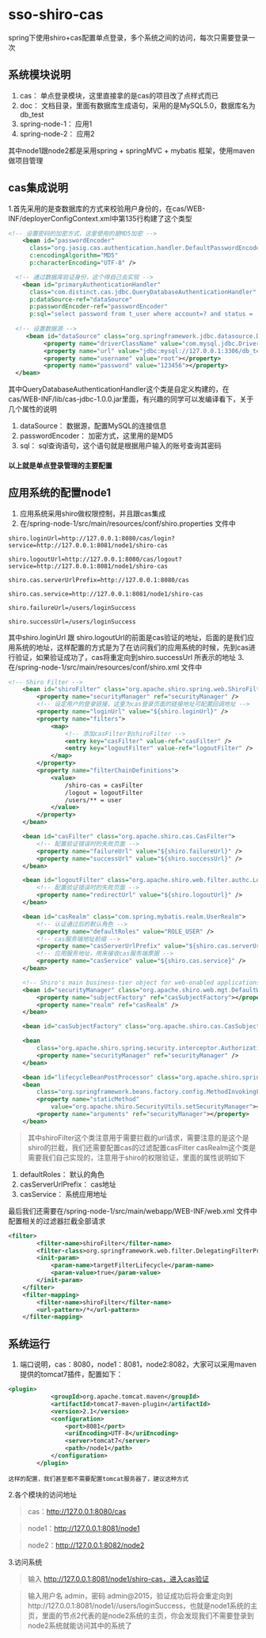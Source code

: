 # sso-shiro-cas
spring下使用shiro+cas配置单点登录，多个系统之间的访问，每次只需要登录一次

## 系统模块说明
1.  cas：  单点登录模块，这里直接拿的是cas的项目改了点样式而已
2.  doc：   文档目录，里面有数据库生成语句，采用的是MySQL5.0，数据库名为db_test  
3.  spring-node-1：   应用1
4.  spring-node-2：   应用2

  其中node1跟node2都是采用spring + springMVC + mybatis 框架，使用maven做项目管理

## cas集成说明
1.首先采用的是查数据库的方式来校验用户身份的，在cas/WEB-INF/deployerConfigContext.xml中第135行构建了这个类型
``` xml
<!-- 设置密码的加密方式，这里使用的是MD5加密 -->
	<bean id="passwordEncoder"
      class="org.jasig.cas.authentication.handler.DefaultPasswordEncoder"
      c:encodingAlgorithm="MD5"
      p:characterEncoding="UTF-8" />

  <!-- 通过数据库验证身份，这个得自己去实现 -->
	<bean id="primaryAuthenticationHandler"
      class="com.distinct.cas.jdbc.QueryDatabaseAuthenticationHandler"
      p:dataSource-ref="dataSource"
      p:passwordEncoder-ref="passwordEncoder"
      p:sql="select password from t_user where account=? and status = 'active'" />
      
  <!-- 设置数据源 -->
	 <bean id="dataSource" class="org.springframework.jdbc.datasource.DriverManagerDataSource">
		  <property name="driverClassName" value="com.mysql.jdbc.Driver"></property>
		  <property name="url" value="jdbc:mysql://127.0.0.1:3306/db_test?useUnicode=true&amp;characterEncoding=utf8"></property>
		  <property name="username" value="root"></property>
		  <property name="password" value="123456"></property>  
  </bean>
```
  其中QueryDatabaseAuthenticationHandler这个类是自定义构建的，在cas/WEB-INF/lib/cas-jdbc-1.0.0.jar里面，有兴趣的同学可以发编译看下，关于几个属性的说明
  1.  dataSource：    数据源，配置MySQL的连接信息
  2.  passwordEncoder：   加密方式，这里用的是MD5
  3.  sql：   sql查询语句，这个语句就是根据用户输入的账号查询其密码

#### 以上就是单点登录管理的主要配置

## 应用系统的配置node1
1. 应用系统采用shiro做权限控制，并且跟cas集成
2. 在/spring-node-1/src/main/resources/conf/shiro.properties 文件中
``` properties
shiro.loginUrl=http://127.0.0.1:8080/cas/login?service=http://127.0.0.1:8081/node1/shiro-cas

shiro.logoutUrl=http://127.0.0.1:8080/cas/logout?service=http://127.0.0.1:8081/node1/shiro-cas

shiro.cas.serverUrlPrefix=http://127.0.0.1:8080/cas

shiro.cas.service=http://127.0.0.1:8081/node1/shiro-cas

shiro.failureUrl=/users/loginSuccess

shiro.successUrl=/users/loginSuccess

```
其中shiro.loginUrl 跟 shiro.logoutUrl的前面是cas验证的地址，后面的是我们应用系统的地址，这样配置的方式是为了在访问我们的应用系统的时候，先到cas进行验证，如果验证成功了，cas将重定向到shiro.successUrl 所表示的地址
3.在/spring-node-1/src/main/resources/conf/shiro.xml 文件中
``` xml
<!-- Shiro Filter -->
	<bean id="shiroFilter" class="org.apache.shiro.spring.web.ShiroFilterFactoryBean">
		<property name="securityManager" ref="securityManager" />
		<!-- 设定用户的登录链接，这里为cas登录页面的链接地址可配置回调地址 -->
		<property name="loginUrl" value="${shiro.loginUrl}" />
		<property name="filters">
			<map>
				<!-- 添加casFilter到shiroFilter -->
				<entry key="casFilter" value-ref="casFilter" />
				<entry key="logoutFilter" value-ref="logoutFilter" />
			</map>
		</property>
		<property name="filterChainDefinitions">
			<value>
				/shiro-cas = casFilter
				/logout = logoutFilter
				/users/** = user
			</value>
		</property>
	</bean>

	<bean id="casFilter" class="org.apache.shiro.cas.CasFilter">
		<!-- 配置验证错误时的失败页面 -->
		<property name="failureUrl" value="${shiro.failureUrl}" />
		<property name="successUrl" value="${shiro.successUrl}" />
	</bean>

	<bean id="logoutFilter" class="org.apache.shiro.web.filter.authc.LogoutFilter">
		<!-- 配置验证错误时的失败页面 -->
		<property name="redirectUrl" value="${shiro.logoutUrl}" />
	</bean>

	<bean id="casRealm" class="com.spring.mybatis.realm.UserRealm">
		<!-- 认证通过后的默认角色 -->
		<property name="defaultRoles" value="ROLE_USER" />
		<!-- cas服务端地址前缀 -->
		<property name="casServerUrlPrefix" value="${shiro.cas.serverUrlPrefix}" />
		<!-- 应用服务地址，用来接收cas服务端票据 -->
		<property name="casService" value="${shiro.cas.service}" />
	</bean>

	<!-- Shiro's main business-tier object for web-enabled applications -->
	<bean id="securityManager" class="org.apache.shiro.web.mgt.DefaultWebSecurityManager">
		<property name="subjectFactory" ref="casSubjectFactory"></property>
		<property name="realm" ref="casRealm" />
	</bean>

	<bean id="casSubjectFactory" class="org.apache.shiro.cas.CasSubjectFactory"></bean>

	<bean
		class="org.apache.shiro.spring.security.interceptor.AuthorizationAttributeSourceAdvisor">
		<property name="securityManager" ref="securityManager" />
	</bean>

	<bean id="lifecycleBeanPostProcessor" class="org.apache.shiro.spring.LifecycleBeanPostProcessor"></bean>
	<bean
		class="org.springframework.beans.factory.config.MethodInvokingFactoryBean">
		<property name="staticMethod"
			value="org.apache.shiro.SecurityUtils.setSecurityManager"></property>
		<property name="arguments" ref="securityManager"></property>
	</bean>
```
> 其中shiroFilter这个类注意用于需要拦截的url请求，需要注意的是这个是shiro的拦截，我们还需要配置cas的过滤配置casFilter
> casRealm这个类是需要我们自己实现的，注意用于shiro的权限验证，里面的属性说明如下

1.  defaultRoles： 默认的角色
2.  casServerUrlPrefix：  cas地址
3.  casService：  系统应用地址

最后我们还需要在/spring-node-1/src/main/webapp/WEB-INF/web.xml 文件中配置相关的过滤器拦截全部请求
``` xml
<filter>
		<filter-name>shiroFilter</filter-name>
		<filter-class>org.springframework.web.filter.DelegatingFilterProxy</filter-class>
		<init-param>
			<param-name>targetFilterLifecycle</param-name>
			<param-value>true</param-value>
		</init-param>
	</filter>
	<filter-mapping>
		<filter-name>shiroFilter</filter-name>
		<url-pattern>/*</url-pattern>
	</filter-mapping>
```
	
##  系统运行
1.  端口说明，cas：8080，node1：8081，node2:8082，大家可以采用maven提供的tomcat7插件，配置如下：
``` xml
<plugin>
			<groupId>org.apache.tomcat.maven</groupId>
			<artifactId>tomcat7-maven-plugin</artifactId>
			<version>2.1</version>
			<configuration>
				<port>8081</port>
				<uriEncoding>UTF-8</uriEncoding>
				<server>tomcat7</server>
				<path>/node1</path>
			</configuration>
		</plugin>
```
	这样的配置，我们甚至都不需要配置tomcat服务器了，建议这种方式
	
2.各个模块的访问地址
> cas：http://127.0.0.1:8080/cas

> node1：http://127.0.0.1:8081/node1

> node2：http://127.0.0.1:8082/node2

3.访问系统
> 输入  http://127.0.0.1:8081/node1/shiro-cas，进入cas验证

> 输入用户名  admin，密码 admin@2015，验证成功后将会重定向到http://127.0.0.1:8081/node1//users/loginSuccess，也就是node1系统的主页，里面的节点2代表的是node2系统的主页，你会发现我们不需要登录到node2系统就能访问其中的系统了





